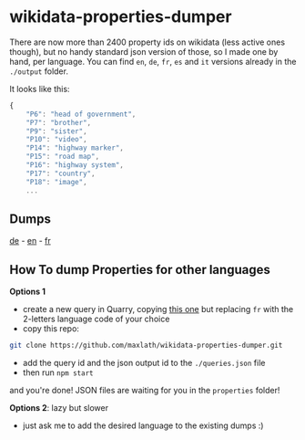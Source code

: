 wikidata-properties-dumper
==========================

There are now more than 2400 property ids on wikidata (less active ones though), but no handy standard json version of those, so I made one by hand, per language.
You can find `en`, `de`, `fr`, `es` and `it` versions already in the `./output` folder.

It looks like this:
```javascript
{
    "P6": "head of government",
    "P7": "brother",
    "P9": "sister",
    "P10": "video",
    "P14": "highway marker",
    "P15": "road map",
    "P16": "highway system",
    "P17": "country",
    "P18": "image",
    ...
```

Dumps
-------
[de](https://raw.githubusercontent.com/maxlath/wikidata-properties-dumper/master/properties/de.json) -
[en](https://raw.githubusercontent.com/maxlath/wikidata-properties-dumper/master/properties/en.json) -
[fr](https://raw.githubusercontent.com/maxlath/wikidata-properties-dumper/master/properties/fr.json)

How To dump Properties for other languages
-------

**Options 1**

* create a new query in Quarry, copying [this one](http://quarry.wmflabs.org/query/7150) but replacing `fr` with the 2-letters language code of your choice
* copy this repo:
```bash
git clone https://github.com/maxlath/wikidata-properties-dumper.git
```
* add the query id and the json output id to the `./queries.json` file
* then run `npm start`

and you're done! JSON files are waiting for you in the `properties` folder!

**Options 2**: lazy but slower
* just ask me to add the desired language to the existing dumps :)
